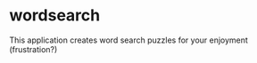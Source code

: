 wordsearch
==========

This application creates word search puzzles for your enjoyment (frustration?)
